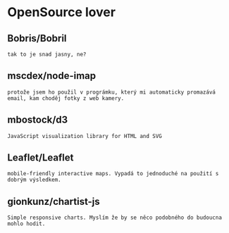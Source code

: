 # OpenSource lover

## Bobris/Bobril 
	tak to je snad jasny, ne?
## mscdex/node-imap 
	protože jsem ho použil v prográmku, který mi automaticky promazává email, kam choděj fotky z web kamery. 
## mbostock/d3 
	JavaScript visualization library for HTML and SVG 
## Leaflet/Leaflet 
	mobile-friendly interactive maps. Vypadá to jednoduché na použití s dobrým výsledkem.
## gionkunz/chartist-js 
	Simple responsive charts. Myslím že by se něco podobného do budoucna mohlo hodit.
